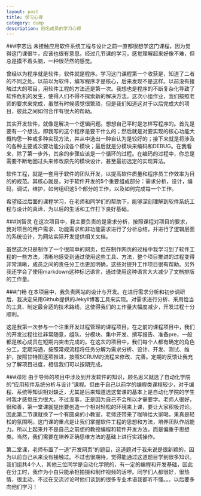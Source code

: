 ```yaml
---
layout: post
title: 学习心得
category: dump
description: 四名成员的学习心得
---
```


###李志远
未接触应用软件系统工程与设计之前一直都很想学这门课程，因为觉得这门课很牛，应该也很有意思。经过几节课的学习，感觉理解起来好像不难，但总是摸不着头脑，一种很茫然的感觉。

曾经以为程序就是软件，软件就是程序。学习这门课程第一个收获是，知道了二者的不同之处。以前以为软件，编写程序才是核心，后来发现不是这样。以前没有接触过大的项目，用软件工程的方法还是第一次。我想也是程序的不断复杂化导致了软件危机的发生，使得人们不得不探索新的解决方法。这次小组作业，我们按照老师的要求来完成，虽然有时候感觉很繁琐，但是我们知道这对于以后完成大的项目，彼此之间如何合作有很大的帮助。

其实开发软件，就像是解决一个逻辑问题。想想自己平时是怎样写程序的。首先是要有一个想法，即我写的这个程序是要干什么的；然后就是对要实现的核心功能大概构思一种或多种实现方法，并从中选出一种自认为是较好的；接下来就是将涉及的各种主要或次要功能分成各个模块；最后就是分模块来编码和DEBUG。在我看来，除了第一步外，其余的步骤应该是一个循环的过程。在编码的过程中，你总是需要不断地回过头来修改原先的模块设计，甚至最初选定的实现算法。

软件工程，就是一套用于软件的团队开发，以提高软件质量和程序员工作效率为目的的规范。其核心就是，对于软件开发的5个重要组成部分：需求分析，设计，编码，调试，维护，如何组织这5个部分的工作，以及如何完成每一个工作。

希望经过后面的课程学习，在老师和同学们的帮助下，能够深刻理解到软件系统工程与设计的真谛，为以后的生活和工作打下良好基础。

###刘智灵
在这次项目中，我主要负责的是需求分析，按照课程对项目的要求，我对项目的用户需求、功能需求和非功能需求进行了分析总结，并进行了逻辑层面的系统设计，为网站实际开发提供相关文档。

虽然这次只是制作了一个很简单的网页，但在制作网页的过程中我学习到了软件工程的一些方法，清晰地感受到通过使用这些工具、方法，整个项目推进的过程变得非常清晰，成员之间的责任分工也更加明确，这些对提升工作项目很有帮助。另外我还学会了使用markdown这种标记语言，通过使用这种语言大大减少了文档排版的工作量。

###门畅
在本项目中，我负责网站的设计与开发。在进行需求分析和初步调研后，我决定采用Github提供的Jekyll博客工具来实现。对需求进行分析、采用恰当的工具、制定最合适的技术路线，这使得我们的工作量大幅度减少，开发过程十分顺利。

这是我第一次参与一个注重开发过程管理的课程项目。在之前的课程项目中，我们的开发过程往往非常随意，组队、分模块、集中开发、撰写报告、准备pre，一般都是核心成员在短期内突击完成的。在这次的项目中，我们每个人都有确定的角色分工，定期沟通，按照常规流程将任务分解为需求分析、设计、开发、测试、维护，按照甘特图逐项推进，按照SCRUM的流程来修改、完善。定期的反馈让我充分了解项目进度，相信我们可以按期完成。

###邓阳
由于导师的项目中涉及到开发软件的知识，顾名思义就选了自动化学院的“应用软件系统分析与设计”课程。但由于自己以前学的编程类课程较少，对于编程、系统等知识相对缺乏，尤其是后来知道选这堂课的基本上是自动化学院的学生时我才感觉压力很大。不过没事，正是因为自己不会所以才需要学。老师人很好，很和善，第一堂课就提出要创造一个相对轻松的环境来上课，要让大家积极讨论。因此第二节课就换了一个有圆桌的小教室，老师还带来了咖啡给大家喝，果真是轻松的氛围啊。这门课的重点是让我们掌握软件工程的思想和方法，培养团队作战能力。所以上起来并不是自己之前想的教授编程和软件开发方法，而是偏重于思想类。当然，我们需要在培养正确思维方法的基础上进行实践操作。

第二堂课，老师布置了一道“开发网页”的题目，这道题对于我来说是很新颖的，因为以前自己从来没有接触过。不过也很期待，觉得能通过这道题目学到很多知识。我们组共4个人，其他三位同学是自动化学院的，有一定的编程和开发基础，因此在分工时，我作为小白只能承担拍摄和制作视频的活啰。同学们人都很好，很热情，很主动，不过在交流讨论时他们谈到的很多专业术语我都听不懂。。。以后要多向他们学习！
